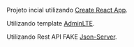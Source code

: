Projeto incial utilizando [Create React App](https://github.com/facebook/create-react-app).

Utilizando template [AdminLTE](https://github.com/almasaeed2010/AdminLTE).

Utilizando Rest API FAKE [Json-Server](https://github.com/typicode/json-server).